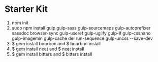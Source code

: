 # Starter Kit
1. npm init
2. sudo npm install gulp gulp-sass gulp-sourcemaps gulp-autoprefixer sassdoc browser-sync gulp-useref gulp-uglify gulp-if gulp-cssnano gulp-imagemin gulp-cache del run-sequence gulp-uncss --save-dev
3. $ gem install bourbon and $ bourbon install
4. $ gem install neat and $ neat install
5. $ gem install bitters and $ bitters install